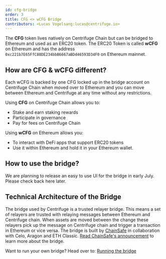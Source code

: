 ```yaml
---
id: cfg-bridge
order: 3
title: CFG <> wCFG Bridge
contributors: <Lucas Vogelsang:lucas@centrifuge.io>
---
```


The **CFG** token lives natively on Centrifuge Chain but can be bridged to Ethereum and used as an ERC20 token. The ERC20 Token is called **wCFG** on Ethereum and has the address `0xc221b7E65FfC80DE234bbB6667aBDd46593D34F0` on Ethereum mainnet.

## How are CFG & wCFG different?
Each wCFG is backed by one CFG locked up in the bridge account on Centrifuge Chain when moved over to Ethereum and you can move between Ethereum and Centrifuge at any time without any restrictions.

Using **CFG** on Centrifuge Chain allows you to:
* Stake and earn staking rewards
* Participate in governance
* Pay for fees on Centrifuge Chain

Using **wCFG** on Ethereum allows you:
* To interact with DeFi apps that support ERC20 tokens
* Use it within Ethereum and hold it in your Ethereum wallet.

## How to use the bridge?
We are planning to release an easy to use UI for the bridge in early July. Please check back here later.

## Technical Architecture of the Bridge
The bridge used by Centrifuge is a trusted relayer bridge. This means a set of relayers are trusted with relaying messages between Ethereum and Centrifuge chain. When assets are moved between the change these relayers pick up the message on Centrifuge chain and trigger a transaction in Ethereum or vice versa. The bridge is built by [ChainSafe](https://chainsafe.io) in collaboration with Celo, Aragon and ETH Classic. [Read ChainSafe's announcement](https://medium.com/chainsafe-systems/chainsafe-building-chainbridge-49d51ff2e0a2) to learn more about the bridge.

Want to run your own bridge? Head over to: [Running the bridge](/build/bridge/)
